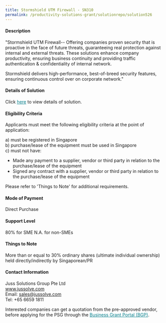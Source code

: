 ```yaml
---
title: Stormshield UTM Firewall - SN310
permalink: /productivity-solutions-grant/solutionrepo/solution526
---
```


#### Description

"Stormshield UTM Firewall-- Offering companies proven security that is proactive in the face of future threats, guaranteeing real protection against internal and external threats. These solutions enhance company productivity, ensuring business continuity and providing traffic authentication & confidentiality of internal network. 

Stormshield delivers high-performance, best-of-breed security features, ensuring continuous control over on corporate network."


#### Details of Solution

Click <a href='https://gb-assist-staging.netlify.app/images/psg/Juss_Solutions_Group_Firewall_Network_20190038_Annex_3_20200625151118_Part_2.pdf' style='color:#037e8a'>here</a> to view details of solution.

#### Eligibility Criteria

Applicants must meet the following eligibility criteria at the point of application:

a) must be registered in Singapore <br>
b) purchase/lease of the equipment must be used in Singapore <br>
c) must not have:
- Made any payment to a supplier, vendor or third party in relation to the purchase/lease of the equipment
- Signed any contract with a supplier, vendor or third party in relation to the purchase/lease of the equipment

Please refer to 'Things to Note' for additional requirements.

#### Mode of Payment
Direct Purchase

#### Support Level
80% for SME
N.A. for non-SMEs <br>

#### Things to Note
More than or equal to 30% ordinary shares (ultimate individual ownership) held directly/indirectly by Singaporean/PR

#### Contact Information
Juss Solutions Group Pte Ltd<br>www.jussolve.com<br>Email: sales@jussolve.com<br>Tel: +65 6659 1811

Interested companies can get a quotation from the pre-approved vendor, before applying for the PSG through the <a target='_blank' style='color:#037e8a' href='https://www.businessgrants.gov.sg/'>Business Grant Portal (BGP)</a>.

